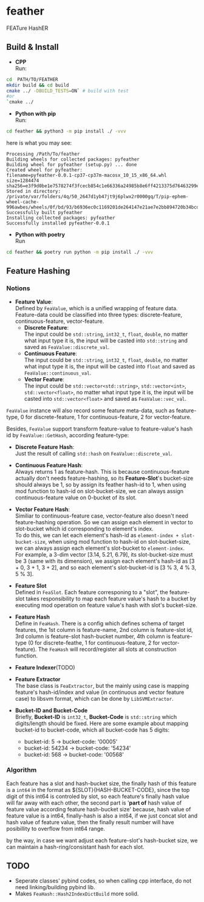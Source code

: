 # feather
FEATure HashER 


## Build & Install
* **CPP**  
Run: 
```bash
cd  PATH/TO/FEATHER
mkdir build && cd build
cmake ../ -DBUILD_TESTS=ON` # build with test 
#or 
`cmake ../
```

* **Python with pip**    
Run: 
```bash
cd feather && python3 -m pip install ./ -vvv
```

here is what you may see:  
```
Processing /Path/To/feather                                                                                        
Building wheels for collected packages: pyfeather
Building wheel for pyfeather (setup.py) ... done  
Created wheel for pyfeather:
filename=pyfeather-0.0.1-cp37-cp37m-macosx_10_15_x86_64.whl size=1284474 sha256=e3f9d0be1e7578274f3fcecb854c1e66336a24985b8e6ff4213375d76463299e
Stored in directory: /private/var/folders/4q/50_2647d1yb47jt9j6plwx2r0000gq/T/pip-ephem-wheel-cache-996awbes/wheels/0f/bd/93/b6936ec0c1169201de264147e21ae7e2bb894720b34bcdce79
Successfully built pyfeather
Installing collected packages: pyfeather
Successfully installed pyfeather-0.0.1  
```

* **Python with poetry**  
Run
```bash
cd feather && poetry run python -m pip install ./ -vvv
```


## Feature Hashing
### Notions
* **Feature Value**:  
Defined by `FeaValue`, which is a unified wrapping of feature data. Feature-data could be classified into three types: discrete-feature, continuous-feature, vector-feature.  
    * **Discrete Feature**:  
    The input could be `std::string`, `int32_t`, `float`, `double`, no matter what input type it is, the input will be casted into `std::string` and saved as `FeaValue::discrete_val`.  
    * **Continuous Feature**:  
    The input could be `std::string`, `int32_t`, `float`, `double`, no matter what input type it is, the input will be casted into `float` and saved as `FeaValue::continuous_val`.  
    * **Vector Feature**:  
    The input could be `std::vector<std::string>`, `std::vector<int>`, `std::vector<float>`, no matter what input type it is, the input will be casted into `std::vector<float>` and saved as `FeaValue::vec_val`.  

`FeaValue` instance will also record some feature meta-data, such as feature-type, 0 for discrete-feature, 1 for continuous-feature, 2 for vector-feature.  

Besides, `FeaValue` support transform feature-value to feature-value's hash id by `FeaValue::GetHash`, according feature-type:  
* **Discrete Feature Hash**:  
Just the result of calling `std::hash` on `FeaValue::discrete_val`.  
* **Continuous Feature Hash**:  
Always returns 1 as feature-hash. This is because continuous-feature actually don't needs feature-hashing, so its **Feature-Slot**'s bucket-size should always be 1, so by assign its feather hash-id to 1, when using mod function to hash-id on slot-bucket-size, we can always assign continuous-feature value on 0-bucket of its slot.   
* **Vector Feature Hash**:  
Similiar to continuous-feature case, vector-feature also doesn't need feature-hashing operation. So we can assign each element in vector to slot-bucket which id corresponding to element's index.  
To do this, we can let each element's hash-id as `element-index + slot-bucket-size`, when using mod function to hash-id on slot-bucket-size, we can always assign each element's slot-bucket to `element-index`.   
For example, a 3-dim vector [3.14, 5.21, 6.79], its slot-bucket-size must be 3 (same with its dimension), we assign each element's hash-id as [3 + 0, 3 + 1, 3 + 2], and so each element's slot-bucket-id is [3 % 3, 4 % 3, 5 % 3].   

* **Feature Slot**  
Defined in `FeaSlot`. Each feature corresponing to a "slot", the feature-slot takes responsibility to map each feature value's hash to a bucket by executing mod operation on feature value's hash with slot's bucket-size.
* **Feature Hash**  
Define in `FeaHash`. There is a config which defines schema of target features, the 1st column is feature-name, 2nd column is feature-slot id, 3rd column is feature-slot hash-bucket number, 4th column is feature-type (0 for discrete-feathe, 1 for continuous-feature, 2 for vector-feature). The `FeaHash` will record/register all slots at construction function. 

* **Feature Indexer**(TODO)


* **Feature Extractor**  
The base class is `FeaExtractor`, but the mainly using case is mapping feature's hash-id/index and value (in continuous and vector feature case) to libsvm format, which can be done by `LibSVMExtractor`.

* **Bucket-ID and Bucket-Code**  
Briefly, **Bucket-ID** is `int32_t`, **Bucket-Code** is `std::string` which digits/length should be fixed. Here are some example about mapping bucket-id to bucket-code, which all bucket-code has 5 digits:  
    * bucket-id: 5 -> bucket-code: '00005'  
    * bucket-id: 54234 -> bucket-code: '54234'  
    * bucket-id: 568 -> bucket-code: '00568'   

### Algorithm
Each feature has a slot and hash-bucket size, the finally hash of this feature is a `int64` in the format as ${SLOT}{HASH-BUCKET-CODE}, since the top digit of this int64 is controled by slot, so each feature's finally hash value will far away with each other, the second part is '**part of** hash value of feature value according feature hash-bucket size' because, hash value of feature value is a int64, finally-hash is also a int64, if we just concat slot and hash value of feature value, then the finally result number will have posibillity to overflow from int64 range.

by the way, in case we want adjust each feature-slot's hash-bucket size, we can maintain a hash-ring/consistant hash for each slot.

## TODO
* Seperate classes' pybind codes, so when calling cpp interface, do not need linking/building pybind lib.
* Makes `FeaHash::Hash2IndexDictBuild` more solid. 
